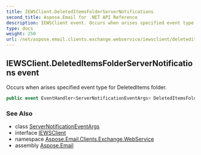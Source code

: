 ```yaml
---
title: IEWSClient.DeletedItemsFolderServerNotifications
second_title: Aspose.Email for .NET API Reference
description: IEWSClient event. Occurs when arises specified event type for DeletedItems folder
type: docs
weight: 250
url: /net/aspose.email.clients.exchange.webservice/iewsclient/deleteditemsfolderservernotifications/
---
```

## IEWSClient.DeletedItemsFolderServerNotifications event

Occurs when arises specified event type for DeletedItems folder.

```csharp
public event EventHandler<ServerNotificationEventArgs> DeletedItemsFolderServerNotifications;
```

### See Also

* class [ServerNotificationEventArgs](../../servernotificationeventargs/)
* interface [IEWSClient](../)
* namespace [Aspose.Email.Clients.Exchange.WebService](../../iewsclient/)
* assembly [Aspose.Email](../../../)


